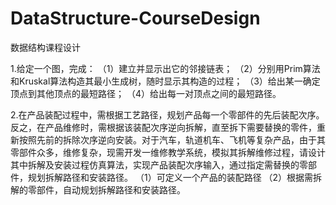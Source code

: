 # DataStructure-CourseDesign
<p>数据结构课程设计</p>
<p>1.给定一个图，完成：
（1）建立并显示出它的邻接链表；
（2）分别用Prim算法和Kruskal算法构造其最小生成树，随时显示其构造的过程；
（3）给出某一确定顶点到其他顶点的最短路径；
（4）给出每一对顶点之间的最短路径。</p>

<p>2.在产品装配过程中，需根据工艺路径，规划产品每一个零部件的先后装配次序。反之，在产品维修时，需根据该装配次序逆向拆解，直至拆下需要替换的零件，重新按照先前的拆除次序逆向安装。对于汽车，轨道机车、飞机等复杂产品，由于其零部件众多，维修复杂，现需开发一维修教学系统，模拟其拆解维修过程，请设计其中拆解及安装过程仿真算法，实现产品装配次序输入，通过指定需替换的零部件，规划拆解路径和安装路径。
（1）可定义一个产品的装配路径
（2）根据需拆解的零部件，自动规划拆解路径和安装路径。
</p>

